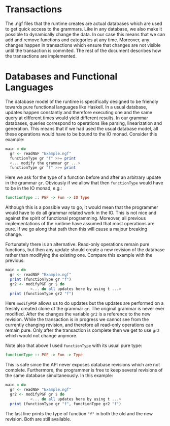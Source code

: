 # Transactions

The .ngf files that the runtime creates are actual databases which are used to get quick access to the grammars. Like in any database, we also make it possible to dynamically change the data. In our case this means that we can add and remove functions and categories at any time. Moreover, any changes happen in transactions which ensure that changes are not visible until the transaction is commited. The rest of the document describes how the transactions are implemented.

# Databases and Functional Languages

The database model of the runtime is specifically designed to be friendly towards pure functional languages like Haskell. In a usual database, updates happen constantly and therefore executing one and the same query at different times would yield different results. In our grammar databases, queries correspond to operations like parsing, linearization and generation. This means that if we had used the usual database model, all these operations would have to be bound to the IO monad. Consider this example:
```Haskell
main = do
  gr <- readNGF "Example.ngf"
  functionType gr "f" >>= print
  <... modify the grammar gr ...>
  functionType gr "f" >>= print
```
Here we ask for the type of a function before and after an arbitrary update in the grammar `gr`. Obviously if we allow that then `functionType` would have to be in the IO monad, e.g.:
```Haskell
functionType :: PGF -> Fun -> IO Type
```

Although this is a possible way to go, it would mean that the programmer would have to do all grammar related work in the IO. This is not nice and against the spirit of functional programming. Moreover, all previous implementations of the runtime have assumed that most operations are pure. If we go along that path then this will cause a majour breaking change.

Fortunately there is an alternative. Read-only operations remain pure functions, but then any update should create a new revision of the database rather than modifying the existing one. Compare this example with the previous:
```Haskell
main = do
  gr <- readNGF "Example.ngf"
  print (functionType gr "f")
  gr2 <- modifyPGF gr $ do
           <... do all updates here by using t ...>
  print (functionType gr2 "f")
```
Here `modifyPGF` allows us to do updates but the updates are performed on a freshly created clone of the grammar `gr`. The original grammar is never ever modified. After the changes the variable `gr2` is a reference to the new revision. While the transaction is in progress we cannot see from the currently changing revision, and therefore all read-only operations can remain pure. Only after the transaction is complete then we get to use `gr2` which would not change anymore.

Note also that above I used `functionType` with its usual pure type:
```Haskell
functionType :: PGF -> Fun -> Type
```
This is safe since the API never exposes database revisions which are not complete. Furthermore, the programmer is free to keep several revisions of the same database simultaneously. In this example:
```Haskell
main = do
  gr <- readNGF "Example.ngf"
  gr2 <- modifyPGF gr $ do
           <... do all updates here by using t ...>
  print (functionType gr "f", functionType gr2 "f")
```
The last line prints the type of function `"f"` in both the old and the new revision. Both are still available.
